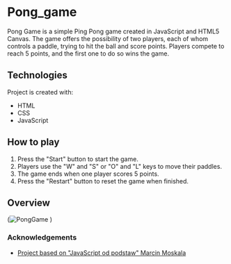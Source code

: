 # Pong_game

Pong Game is a simple Ping Pong game created in JavaScript and HTML5 Canvas. 
The game offers the possibility of two players, each of whom controls a paddle, trying to hit the ball and score points. 
Players compete to reach 5 points, and the first one to do so wins the game.

## Technologies
Project is created with:

* HTML
* CSS
* JavaScript

## How to play
1. Press the "Start" button to start the game.
2. Players use the "W" and "S" or "O" and "L" keys to move their paddles.
3. The game ends when one player scores 5 points.
4. Press the "Restart" button to reset the game when finished.

## Overview

(![PongGame](https://github.com/inn28a/Pong_game/assets/49073623/656a2c58-2c9c-45ec-b3d1-b5642dc73d53)
)


### Acknowledgements

* [Project based on "JavaScript od podstaw" Marcin Moskala]([https://www.udemy.com/course/web-developer-bootcamp-tworzenie-stron-www-od-zera-do-mastera/](https://ksiegarnia.pwn.pl/JavaScript-od-podstaw,908984459,p.html?cq_src=google_ads&cq_cmp=20570707846&cq_term=&cq_plac=&cq_net=g&cq_plt=gp&cq_src=google_ads&cq_cmp=20570707846&cq_term=&cq_plac=&cq_net=g&cq_plt=gp&gclid=EAIaIQobChMI182hgqHBggMV1YZoCR2QuQAKEAQYAiABEgKIYPD_BwE)https://ksiegarnia.pwn.pl/JavaScript-od-podstaw,908984459,p.html?cq_src=google_ads&cq_cmp=20570707846&cq_term=&cq_plac=&cq_net=g&cq_plt=gp&cq_src=google_ads&cq_cmp=20570707846&cq_term=&cq_plac=&cq_net=g&cq_plt=gp&gclid=EAIaIQobChMI182hgqHBggMV1YZoCR2QuQAKEAQYAiABEgKIYPD_BwE)
